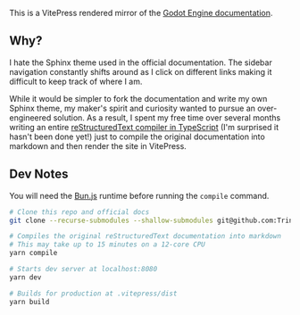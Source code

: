This is a VitePress rendered mirror of the [Godot Engine documentation](https://github.com/godotengine/godot-docs).

## Why?

I hate the Sphinx theme used in the official documentation. The sidebar navigation constantly shifts around as I click on different links making it difficult to keep track of where I am.

While it would be simpler to fork the documentation and write my own Sphinx theme, my maker's spirit and curiosity wanted to pursue an over-engineered solution. As a result, I spent my free time over several months writing an entire [reStructuredText compiler in TypeScript](https://github.com/trinovantes/rst-compiler) (I'm surprised it hasn't been done yet!) just to compile the original documentation into markdown and then render the site in VitePress.

## Dev Notes

You will need the [Bun.js](https://bun.sh/) runtime before running the `compile` command.

```sh
# Clone this repo and official docs
git clone --recurse-submodules --shallow-submodules git@github.com:Trinovantes/godot-docs.git

# Compiles the original reStructuredText documentation into markdown
# This may take up to 15 minutes on a 12-core CPU
yarn compile

# Starts dev server at localhost:8080
yarn dev

# Builds for production at .vitepress/dist
yarn build
```

